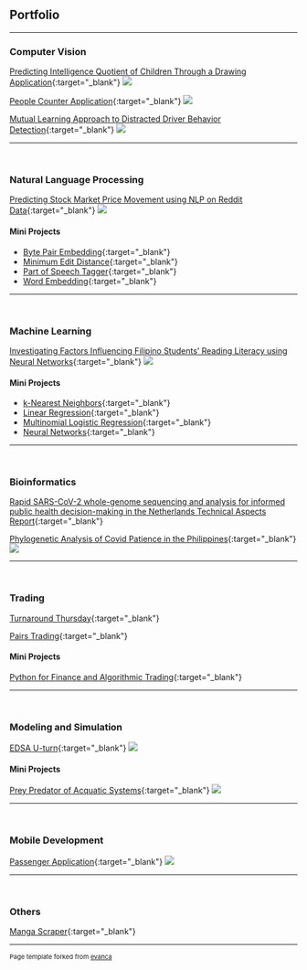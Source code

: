 ## Portfolio

---

### Computer Vision

[Predicting Intelligence Quotient of Children Through a Drawing Application](/projects/cv/1){:target="\_blank"}
<img src="images/cv/1/overview.png?raw=true"/>
<br/>

[People Counter Application](/projects/cv/2){:target="\_blank"}
<img src="images/cv/2/interface.gif?raw=true"/>
<br/>

[Mutual Learning Approach to Distracted Driver Behavior Detection](/projects/cv/3){:target="\_blank"}
<img src="images/cv/3/architecture.png?raw=true"/>

---

<br/>

### Natural Language Processing

[Predicting Stock Market Price Movement using NLP on Reddit Data](/projects/nlp/1.pdf){:target="\_blank"}
<img src="images/nlp/1/architecture.png?raw=true"/>
<br/>

#### Mini Projects

-   [Byte Pair Embedding](/projects/nlp/mini/1.pdf){:target="\_blank"}
-   [Minimum Edit Distance](/projects/nlp/mini/2.md){:target="\_blank"}
-   [Part of Speech Tagger](/projects/nlp/mini/3.md){:target="\_blank"}
-   [Word Embedding](/projects/nlp/mini/4.md){:target="\_blank"}

---

<br/>

### Machine Learning

[Investigating Factors Influencing Filipino Students’ Reading Literacy using Neural Networks](/projects/machine_learning/1.pdf){:target="\_blank"}
<img src="images/machine_learning/1/feature_ranking.png?raw=true"/>
<br/>

#### Mini Projects

-   [k-Nearest Neighbors](/projects/nlp/mini/1.md){:target="\_blank"}
-   [Linear Regression](/projects/nlp/mini/2.md){:target="\_blank"}
-   [Multinomial Logistic Regression](/projects/nlp/mini/3.pdf){:target="\_blank"}
-   [Neural Networks](/projects/nlp/mini/4.pdf){:target="\_blank"}

---

<br/>

### Bioinformatics

[Rapid SARS-CoV-2 whole-genome sequencing and analysis for informed public health decision-making in the Netherlands Technical Aspects Report](/projects/bioinformatics/1.pdf){:target="\_blank"}

[Phylogenetic Analysis of Covid Patience in the Philippines](/projects/bioinformatics/2.pdf){:target="\_blank"}
<img src="images/bioinformatics/1/generated_phylogenetic_tree_for_philippines.png?raw=true"/>

---

<br/>

### Trading

[Turnaround Thursday](/projects/trading/1.md){:target="\_blank"}
<br/>

[Pairs Trading](https://github.com/sidnetopia/pairs-trading-strategy){:target="\_blank"}
<br/>

#### Mini Projects

[Python for Finance and Algorithmic Trading](https://github.com/sidnetopia/python-for-finance-and-algorithmic-trading){:target="\_blank"}

---

<br/>

### Modeling and Simulation

[EDSA U-turn](/projects/modeling_simulation/1.pdf){:target="\_blank"}
<img src="images/modeling_simulation/1/demo.gif?raw=true"/>
<br/>

#### Mini Projects

[Prey Predator of Acquatic Systems](https://github.com/sidnetopia/Prey-Predator-of-Acquatic-Systems){:target="\_blank"}
<img src="images/modeling_simulation/mini/demo.gif?raw=true"/>

---

<br/>

### Mobile Development

[Passenger Application](/projects/mobile/1.pdf){:target="\_blank"}
<img src="images/mobile/1/passenger_app.gif?raw=true"/>

---

<br/>

### Others

[Manga Scraper](https://github.com/sidnetopia/manga-scraper){:target="\_blank"}

---

<p style="font-size:11px">Page template forked from <a href="https://github.com/evanca/quick-portfolio">evanca</a></p>
<!-- Remove above link if you don't want to attibute -->
